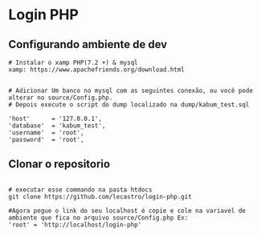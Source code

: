 # Login PHP

## Configurando ambiente de dev
```shell script
# Instalar o xamp PHP(7.2 +) & mysql
xamp: https://www.apachefriends.org/download.html


# Adicionar Um banco no mysql com as seguintes conexão, ou você pode alterar no source/Config.php.
# Depois execute o script do dump localizado na dump/kabum_test.sql

'host'      = '127.0.0.1',
'database'  = 'kabum_test',
'username'  = 'root',
'password'  = 'root',
```

## Clonar o repositorio
```shell script

# executar esse commando na pasta htdocs
git clone https://github.com/lecastro/login-php.git

#Agora pegue o link do seu localhost é copie e cole na variavel de ambiente que fica no arquivo source/Config.php Ex:
'root' = 'http://localhost/login-php'

```